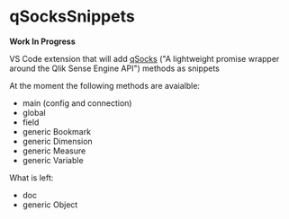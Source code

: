 # qSocksSnippets

**Work In Progress**

VS Code extension that will add [qSocks](https://github.com/mindspank/qsocks) ("A lightweight promise wrapper around the Qlik Sense Engine API") methods as snippets

At the moment the following methods are avaialble:

 * main (config and connection)
 * global
 * field
 * generic Bookmark
 * generic Dimension
 * generic Measure
 * generic Variable  

What is left:
 * doc
 * generic Object

